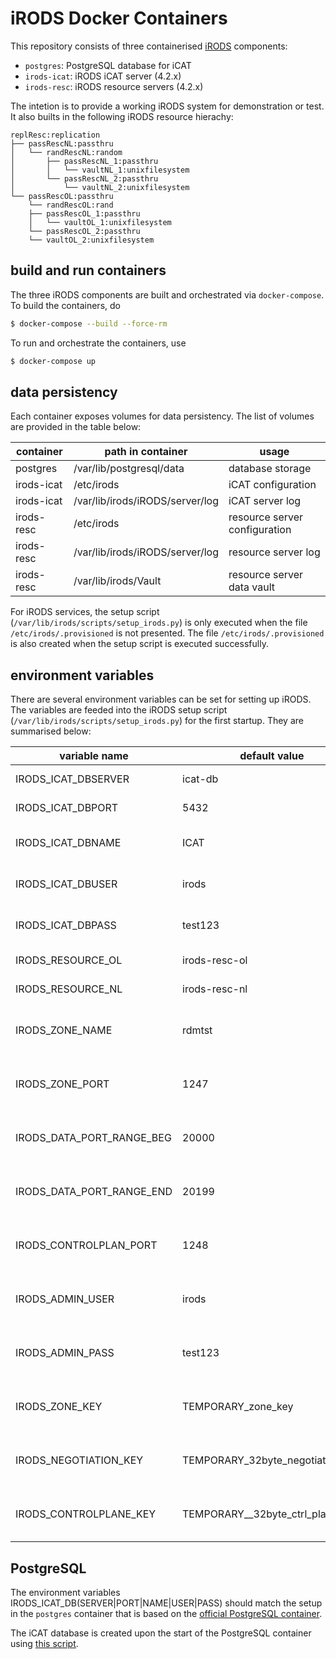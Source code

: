 # iRODS Docker Containers

This repository consists of three containerised [iRODS](https://irods.org) components:

- `postgres`: PostgreSQL database for iCAT
- `irods-icat`: iRODS iCAT server (4.2.x)
- `irods-resc`: iRODS resource servers (4.2.x)

The intetion is to provide a working iRODS system for demonstration or test. It also builts in the following iRODS resource hierachy:

```
replResc:replication
├── passRescNL:passthru
│   └── randRescNL:random
│       ├── passRescNL_1:passthru
│       │   └── vaultNL_1:unixfilesystem
│       └── passRescNL_2:passthru
│           └── vaultNL_2:unixfilesystem
└── passRescOL:passthru
    └── randRescOL:rand 
    ├── passRescOL_1:passthru
    │   └── vaultOL_1:unixfilesystem
    └── passRescOL_2:passthru
    └── vaultOL_2:unixfilesystem
```

## build and run containers

The three iRODS components are built and orchestrated via `docker-compose`.  To build the containers, do

```bash
$ docker-compose --build --force-rm
```

To run and orchestrate the containers, use

```bash
$ docker-compose up
```

## data persistency

Each container exposes volumes for data persistency.  The list of volumes are provided in the table below:

| container  | path in container               | usage                         |
|------------|---------------------------------|-------------------------------|
| postgres   | /var/lib/postgresql/data        | database storage              |
| irods-icat | /etc/irods                      | iCAT configuration            |
| irods-icat | /var/lib/irods/iRODS/server/log | iCAT server log               |
| irods-resc | /etc/irods                      | resource server configuration |
| irods-resc | /var/lib/irods/iRODS/server/log | resource server log           |
| irods-resc | /var/lib/irods/Vault            | resource server data vault    |

For iRODS services, the setup script (`/var/lib/irods/scripts/setup_irods.py`) is only executed when the file `/etc/irods/.provisioned` is not presented.  The file `/etc/irods/.provisioned` is also created when the setup script is executed successfully.

## environment variables

There are several environment variables can be set for setting up iRODS.  The variables are feeded into the iRODS setup script (`/var/lib/irods/scripts/setup_irods.py`) for the first startup.  They are summarised below:

|   variable name           | default value                    |  container |
|---------------------------|----------------------------------|------------|
| IRODS_ICAT_DBSERVER       | icat-db                          | irods-icat |
| IRODS_ICAT_DBPORT         | 5432                             | irods-icat |
| IRODS_ICAT_DBNAME         | ICAT                             | irods-icat, postgres |
| IRODS_ICAT_DBUSER         | irods                            | irods-icat, postgres |  
| IRODS_ICAT_DBPASS         | test123                          | irods-icat, postgres |
| IRODS_RESOURCE_OL         | irods-resc-ol                    | irods-icat |
| IRODS_RESOURCE_NL         | irods-resc-nl                    | irods-icat | 
| IRODS_ZONE_NAME           | rdmtst                           | irods-icat, irods-resc |
| IRODS_ZONE_PORT           | 1247                             | irods-icat, irods-resc |
| IRODS_DATA_PORT_RANGE_BEG | 20000                            | irods-icat, irods-resc |
| IRODS_DATA_PORT_RANGE_END | 20199                            | irods-icat, irods-resc |
| IRODS_CONTROLPLAN_PORT    | 1248                             | irods-icat, irods-resc |
| IRODS_ADMIN_USER          | irods                            | irods-icat, irods-resc |
| IRODS_ADMIN_PASS          | test123                          | irods-icat, irods-resc |
| IRODS_ZONE_KEY            | TEMPORARY_zone_key               | irods-icat, irods-resc |
| IRODS_NEGOTIATION_KEY     | TEMPORARY_32byte_negotiation_key | irods-icat, irods-resc |
| IRODS_CONTROLPLANE_KEY    | TEMPORARY__32byte_ctrl_plane_key | irods-icat, irods-resc |

## PostgreSQL

The environment variables IRODS_ICAT_DB(SERVER|PORT|NAME|USER|PASS) should match the setup in the `postgres` container that is based on the [official PostgreSQL container](https://hub.docker.com/r/_/postgres/).

The iCAT database is created upon the start of the PostgreSQL container using [this script](https://github.com/hurngchunlee/docker-irods/blob/master/postgres/init-icat-db.sh). 
